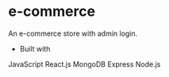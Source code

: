 # e-commerce

An e-commerce store with admin login.

* Built with

JavaScript
React.js
MongoDB
Express
Node.js 

